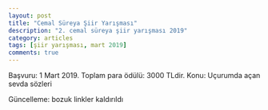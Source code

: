 ```yaml
---
layout: post
title: "Cemal Süreya Şiir Yarışması"
description: "2. cemal süreya şiir yarışması 2019"
category: articles
tags: [şiir yarışması, mart 2019]
comments: true
---
```


Başvuru: 1 Mart 2019. Toplam para ödülü: 3000 TLdir.
Konu: Uçurumda açan sevda sözleri

Güncelleme: bozuk linkler kaldırıldı